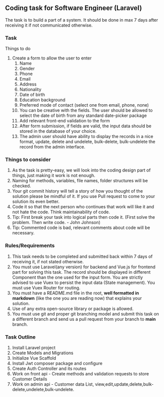 ## Coding task for Software Engineer (Laravel)

The task is to build a part of a system. It should be done in max 7 days after receiving it if not communicated otherwise.

### Task

Things to do

1. Create a form to allow the user to enter 
    1. Name
    2. Gender
    3. Phone 
    4. Email 
    5. Address
    6. Nationality
    7. Date of birth
    8. Education background 
    9. Preferred mode of contact (select one from email, phone, none)
    10. You can be creative with the fields. The user should be allowed to select the date of birth from any standard date-picker package
    11. Add relevant front-end validation to the form
    12. After form submission, if fields are valid, the input data should be stored in the database of your choice.
    13. The admin user should have ability to display the records in a nice format, update, delete and undelete, bulk-delete, bulk-undelete the record from the admin interface.

### Things to consider

1. As the task is pretty-easy, we will look into the coding design part of things, just making it work is not enough.
2. Naming for methods, variables, file names, folder structures will be checked.
3. Your git commit history will tell a story of how you thought of the solution please be mindful of it. If you use Pull request to come to your solution its even better.
4. Code it so that the next person who continues that work will like it and not hate the code. Think maintainability of code.
5. Tip: First break your task into logical parts then code it. (First solve the problem. Then write code. - John Johnson)
6. Tip: Commented code is bad, relevant comments about code will be necessary.


### Rules/Requirements

1. This task needs to be completed and submitted back within 7 days of receiving it, if not stated otherwise.
2. You must use Laravel(any version) for backend and Vue.js for frontend part for solving this task. The record should be displayed in different Component than the one used for the input form. You are strictly advised to use Vuex to persist the input data (State management). You must use Vuex Router for routing.
3. You must have a README.md file in the root, **well formatted in markdown** (like the one you are reading now) that explains your solution.
4. Use of any extra open-source library or package is allowed.
5. You must use git and proper git branching model and submit this task on a different branch and send us a pull request from your branch to **main** branch.

### Task Outline

1. Install Laravel project
2. Create Models and Migrations
3. Initialize Vue Scaffold
4. Install Jwt composer package and configure 
5. Create Auth Controller and its routes
6. Work on front api - Create methods and validation requests to store Customer Details
7. Work on admin api - Customer data List, view,edit,update,delete,bulk-delete,undelete,bulk-undelete.
